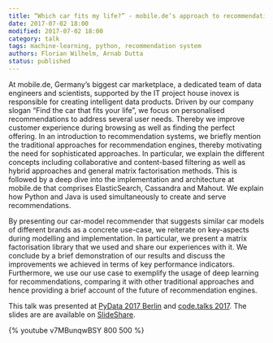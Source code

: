 ```yaml
---
title: “Which car fits my life?” - mobile.de’s approach to recommendations
date: 2017-07-02 18:00
modified: 2017-07-02 18:00
category: talk
tags: machine-learning, python, recommendation system
authors: Florian Wilhelm, Arnab Dutta
status: published
---
```


At mobile.de, Germany’s biggest car marketplace, a dedicated team of data engineers and scientists, supported by the IT project house inovex is responsible for creating intelligent data products. Driven by our company slogan “Find the car that fits your life”, we focus on personalised recommendations to address several user needs. Thereby we improve customer experience during browsing as well as finding the perfect offering. In an introduction to recommendation systems, we briefly mention the traditional approaches for recommendation engines, thereby motivating the need for sophisticated approaches. In particular, we explain the different concepts including collaborative and content-based filtering as well as hybrid approaches and general matrix factorisation methods. This is followed by a deep dive into the implementation and architecture at mobile.de that comprises ElasticSearch, Cassandra and Mahout. We explain how Python and Java is used simultaneously to create and serve recommendations.

By presenting our car-model recommender that suggests similar car models of different brands as a concrete use-case, we reiterate on key-aspects during modelling and implementation. In particular, we present a matrix factorisation library that we used and share our experiences with it. We conclude by a brief demonstration of our results and discuss the improvements we achieved in terms of key performance indicators. Furthermore, we use our use case to exemplify the usage of deep learning for recommendations, comparing it with other traditional approaches and hence providing a brief account of the future of recommendation engines.

This talk was presented at [PyData 2017 Berlin][] and [code.talks 2017][]. The slides are are available on [SlideShare][].

{% youtube v7MBunqwBSY 800 500 %}

[code.talks 2017]: https://www.codetalks.de/de/2017/programm/which-car-fits-my-life-mobile-de-s-approach-to-recommendations
[PyData 2017 Berlin]: https://pydata.org/berlin2017/schedule/presentation/33/
[SlideShare]: https://www.slideshare.net/FlorianWilhelm2/which-car-fits-my-life-pydata-berlin-2017
